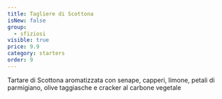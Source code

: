 ```yaml
---
title: Tagliere di Scottona
isNew: false
group:
  - sfiziosi
visible: true
price: 9.9
category: starters
order: 9
---
```

Tartare di Scottona aromatizzata con senape, capperi, limone, petali di parmigiano, olive taggiasche e cracker al carbone vegetale